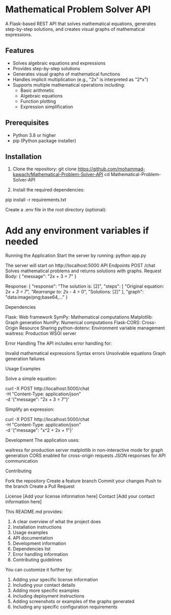 # Mathematical Problem Solver API

A Flask-based REST API that solves mathematical equations, generates step-by-step solutions, and creates visual graphs of mathematical expressions.

## Features

- Solves algebraic equations and expressions
- Provides step-by-step solutions
- Generates visual graphs of mathematical functions
- Handles implicit multiplication (e.g., "2x" is interpreted as "2*x")
- Supports multiple mathematical operations including:
  - Basic arithmetic
  - Algebraic equations
  - Function plotting
  - Expression simplification

## Prerequisites

- Python 3.8 or higher
- pip (Python package installer)

## Installation

1. Clone the repository:
git clone https://github.com/mohammad-kawach/Mathematical-Problem-Solver-API
cd Mathematical-Problem-Solver-API


2. Install the required dependencies:

pip install -r requirements.txt


Create a .env file in the root directory (optional):

# Add any environment variables if needed

Running the Application
Start the server by running:
python app.py

The server will start on http://localhost:5000
API Endpoints
POST /chat
Solves mathematical problems and returns solutions with graphs.
Request Body:
{
    "message": "2x + 3 = 7"
}

Response:
{
    "response": "The solution is: [2]",
    "steps": [
        "Original equation: 2*x + 3 = 7",
        "Rearrange to: 2*x - 4 = 0",
        "Solutions: [2]"
    ],
    "graph": "data:image/png;base64,..."
}

Dependencies

Flask: Web framework
SymPy: Mathematical computations
Matplotlib: Graph generation
NumPy: Numerical computations
Flask-CORS: Cross-Origin Resource Sharing
python-dotenv: Environment variable management
waitress: Production WSGI server

Error Handling
The API includes error handling for:

Invalid mathematical expressions
Syntax errors
Unsolvable equations
Graph generation failures

Usage Examples

Solve a simple equation:

curl -X POST http://localhost:5000/chat \
-H "Content-Type: application/json" \
-d '{"message": "2x + 3 = 7"}'


Simplify an expression:

curl -X POST http://localhost:5000/chat \
-H "Content-Type: application/json" \
-d '{"message": "x^2 + 2x + 1"}'

Development
The application uses:

waitress for production server
matplotlib in non-interactive mode for graph generation
CORS enabled for cross-origin requests
JSON responses for API communication

Contributing

Fork the repository
Create a feature branch
Commit your changes
Push to the branch
Create a Pull Request

License
[Add your license information here]
Contact
[Add your contact information here]

This README.md provides:
1. A clear overview of what the project does
2. Installation instructions
3. Usage examples
4. API documentation
5. Development information
6. Dependencies list
7. Error handling information
8. Contributing guidelines

You can customize it further by:
1. Adding your specific license information
2. Including your contact details
3. Adding more specific examples
4. Including deployment instructions
5. Adding screenshots or examples of the graphs generated
6. Including any specific configuration requirements

